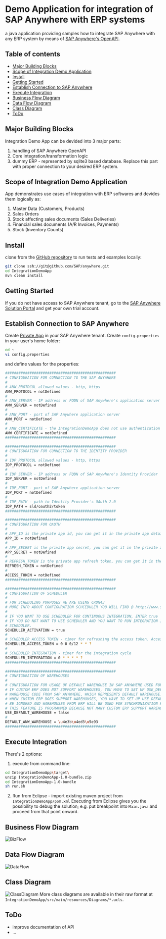 Demo Application for integration of SAP Anywhere with ERP systems
=================================================================
a java application providing samples how to integrate SAP Anywhere with any ERP system by means of [SAP Anywhere's OpenAPI](https://dev-eu.sapanywhere.com/api).

Table of contents
-----------------
* [Major Building Blocks](#major-building-blocks)
* [Scope of Integration Demo Application](#scope-of-integration-demo-application)
* [Install](#install)
* [Getting Started](#getting-started)
* [Establish Connection to SAP Anywhere](#establish-connection-to-sap-anywhere)
* [Execute Integration](#execute-integration)
* [Business Flow Diagram](#business-flow-diagram)
* [Data Flow Diagram](#data-flow-diagram)
* [Class Diagram](#class-diagram)
* [ToDo](#todo)

Major Building Blocks
---------------------
Integration Demo App can be devided into 3 major parts:
1. handling of SAP Anywhere OpenAPI
2. Core integration/transformation logic
3. dummy ERP - represented by sqlite3 based database. Replace this part with proper connection to your desired ERP system.

Scope of Integration Demo Application
-------------------------------------
App demonstrates use cases of integration with ERP softwares and devides them logically as:
1. Master Data (Customers, Products)
2. Sales Orders
3. Stock affecting sales documents (Sales Deliveries)
4. Financial sales documents (A/R Invoices, Payments)
5. Stock (Inventory Counts)

Install
-------
clone from the [GitHub repository](https://github.com/SAP/anywhere.git) to run tests and examples locally:
```bash
git clone ssh://git@github.com/SAP/anywhere.git
cd IntegrationDemoApp
mvn clean install
```

Getting Started
---------------
If you do not have access to SAP Anywhere tenant, go to the [SAP Anywhere Solution Portal](https://eap-us.sapanywhere.com) and get your own trial account.


Establish Connection to SAP Anywhere
------------------------------------
Create [Private App](https://dev-eu.sapanywhere.com/manual/private_app) in your SAP Anywhere tenant.
Create `config.properties` in your user's home folder:
```bash
cd ~
vi config.properties
```
and define values for the properties:
```bash
##################################################
# CONFIGURATION FOR CONNECTION TO THE SAP ANYWHERE
#
# ANW_PROTOCOL allowed values - http, https
ANW_PROTOCOL = notDefined
#
# ANW_SERVER - IP address or FQDN of SAP Anywhere's application server
ANW_SERVER = notDefined
#
# ANW_PORT - port of SAP Anywhere application server
ANW_PORT = notDefined
#
# ANW_CERTIFICATE - the IntegrationDemoApp does not use authentication with certificates, implement this for productive usage
ANW_CERTIFICATE = notDefined
##################################################

##################################################
# CONFIGURATION FOR CONNECTION TO THE IDENTITY PROVIDER
#
# IDP_PROTOCOL allowed values - http, https
IDP_PROTOCOL = notDefined
#
# IDP_SERVER - IP address or FQDN of SAP Anywhere's Identity Provider
IDP_SERVER = notDefined
#
# IDP_PORT - port of SAP Anywhere application server
IDP_PORT = notDefined
#
# IDP_PATH - path to Identity Provider's OAuth 2.0
IDP_PATH = sld/oauth2/token
##################################################

##################################################
# CONFIGURATION FOR OAUTH
#
# APP_ID is the private app id, you can get it in the private app details page
APP_ID = notDefined
#
# APP_SECRET is the private app secret, you can get it in the private app details page
APP_SECRET = notDefined
#
# REFRESH_TOKEN is the private app refresh token, you can get it in the private app details page
REFRESH_TOKEN = notDefined
#
ACCESS_TOKEN = notDefined
##################################################

##################################################
# CONFIGURATION OF SCHEDULER
#
# FOR SCHEDULING PURPOSES WE ARE USING CRON4J
# MORE INFO ABOUT CONFIGURATION SCHCEDULER YOU WILL FIND @ http://www.sauronsoftware.it/projects/cron4j/manual.php#p01
#
# IF YOU WANT TO USE SCHEDULER FOR CONTINUOUS INTEGRATION, ENTER true
# IF YOU DO NOT WANT TO USE SCHEDULER AND YOU WANT TO RUN INTEGRATION JUST ONCE, ENTER false. THEN, YOU MAY USE YOUR OWN EXTERNAL
# SCHEDULER.
SCHEDULER_ACTIVATION = true
#
# SCHEDULER_ACCESS_TOKEN - timer for refreshing the access token. Access token is valid for 12 hours.
SCHEDULER_ACCESS_TOKEN = 0 0 0/12 * * ?
#
# SCHEDULER_INTEGRATION - timer for the integration cycle
SCHEDULER_INTEGRATION = 0 * * * * ?
##################################################

##################################################
# CONFIGURATION OF WAREHOUSES
#
# CONFIGURATION FOR USAGE OF DEFAULT WAREHOUSE IN SAP ANYWHERE USED FOR INTEGRATION PURPOSES
# IF CUSTOM ERP DOES NOT SUPPORT WAREHOUSES, YOU HAVE TO SET UP USE_DEFAULT_WAREHOUSE TO true AND FILL DEFAULT_ANW_WAREHOUSE BY 
# WAREHOUSE CODE FROM SAP ANYWHERE, WHICH REPRESENTS DEFAULT WAREHOUSE.
# WHEN CUSTOM ERP DOES SUPPORT WAREHOUSES, YOU HAVE TO SET UP USE_DEFAULT_WAREHOUSE to false. KEY DEFAULT_ANW_WAREHOUSE WILL 
# BE IGNORED AND WAREHOUSES FROM ERP WILL BE USED FOR SYNCHRONIZATION PURPOSES.
# THIS FEATURE IS PROGRAMMED BECAUSE NOT MANY CUSTOM ERP SUPPORT WAREHOUSES. 
USE_DEFAULT_WAREHOUSE = false
#
DEFAULT_ANW_WAREHOUSE = \u4e3b\u4ed3\u5e93 
##################################################
```

Execute Integration
-------------------
There's 2 options:
1. execute from command line:
```bash
cd IntegrationDemoApp\target\
unzip IntegrationDemoApp-1.0-bundle.zip
cd IntegrationDemoApp-1.0-bundle
sh run.sh
```
2. Run from Eclipse - import existing maven project from `IntegrationDemoApp/pom.xml`
Executing from Eclipse gives you the possibility to debug the solution; e.g. put breakpoint into `Main.java` and proceed from that point onward.

Business Flow Diagram
---------------------
![BizFlow](https://github.com/SAP/anywhere.git/IntegrationDemoApp/flows/bizFlow.png "bizFlow.png")

Data Flow Diagram
-----------------
![DataFlow](https://github.com/SAP/anywhere.git/IntegrationDemoApp/flows/DataFlow.png "DataFlow.png")

Class Diagram
-------------
![ClassDiagram](https://github.com/SAP/anywhere.git/IntegrationDemoApp/flows/coreClassDiagram.png "coreClassDiagram.png")
More class diagrams are available in their raw format at `IntegrationDemoApp/src/main/resources/Diagrams/*.ucls`.

ToDo
----
- improve documentation of API
- ...

